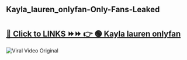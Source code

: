 
 ## Kayla_lauren_onlyfan-Only-Fans-Leaked

# <h2><a href="https://clipsfans.com/Kayla_lauren_onlyfan&ref=git">🔗 Click to LINKS ⏩⏩ 👉 🟢 Kayla lauren onlyfan </a></h2>

<a href="https://clipsfans.com/Kayla_lauren_onlyfan&ref=git" rel="nofollow" data-target="animated-image.originalLink"><img src="https://i.ibb.co.com/xMMVF88/686577567.gif" alt="Viral Video Original" style="max-width: 100%; display: inline-block;" data-target="animated-image.originalImage"></a>
